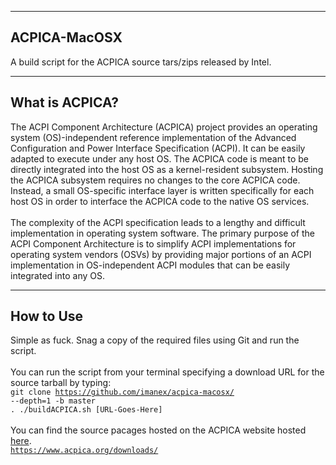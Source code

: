 ----
ACPICA-MacOSX
----
A build script for the ACPICA source tars/zips released by Intel.

----
What is ACPICA?
----
The ACPI Component Architecture (ACPICA) project provides an operating system (OS)-independent reference implementation of the Advanced Configuration and Power Interface Specification (ACPI). It can be easily adapted to execute under any host OS. The ACPICA code is meant to be directly integrated into the host OS as a kernel-resident subsystem. Hosting the ACPICA subsystem requires no changes to the core ACPICA code. Instead, a small OS-specific interface layer is written specifically for each host OS in order to interface the ACPICA code to the native OS services.<br>
<br>
The complexity of the ACPI specification leads to a lengthy and difficult implementation in operating system software. The primary purpose of the ACPI Component Architecture is to simplify ACPI implementations for operating system vendors (OSVs) by providing major portions of an ACPI implementation in OS-independent ACPI modules that can be easily integrated into any OS.

----
How to Use
----
Simple as fuck. Snag a copy of the required files using Git and run the script.</br>
</br>
You can run the script from your terminal specifying a download URL for the source tarball by typing:</br>
<code>git clone https://github.com/imanex/acpica-macosx/ --depth=1 -b master <br>.
./buildACPICA.sh [URL-Goes-Here]</code></br>
</br>
You can find the source pacages hosted on the ACPICA website hosted <a href='https://www.acpica.org/downloads/'>here</a>.</br>
<code>https://www.acpica.org/downloads/</code>

